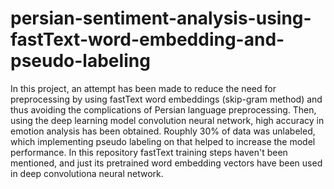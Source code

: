 # persian-sentiment-analysis-using-fastText-word-embedding-and-pseudo-labeling
In this project, an attempt has been made to reduce the need for preprocessing by using fastText word embeddings (skip-gram method) and thus avoiding the complications of Persian language preprocessing. Then, using the deep learning model convolution neural network, high accuracy in emotion analysis has been obtained. Rouphly 30% of data was unlabeled, which implementing pseudo labeling on that helped to increase the model performance.
In this repository fastText training steps haven't been mentioned, and just its pretrained word embedding vectors have been used in deep convolutiona neural network.
